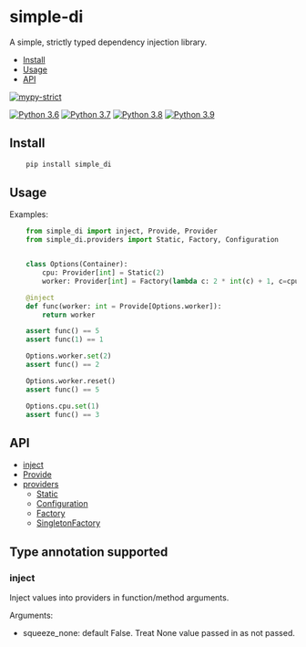 # simple-di

A simple, strictly typed dependency injection library.

- [Install](#install)
- [Usage](#usage)
- [API](#api)

[![mypy-strict](https://github.com/bentoml/simple_di/actions/workflows/mypy.yml/badge.svg)](https://github.com/bentoml/simple_di/actions/workflows/mypy.yml)

[![Python 3.6](https://github.com/bentoml/simple_di/workflows/Python%203.6/badge.svg)](https://github.com/bentoml/simple_di/actions/workflows/py36.yml)
[![Python 3.7](https://github.com/bentoml/simple_di/workflows/Python%203.7/badge.svg)](https://github.com/bentoml/simple_di/actions/workflows/py37.yml)
[![Python 3.8](https://github.com/bentoml/simple_di/workflows/Python%203.8/badge.svg)](https://github.com/bentoml/simple_di/actions/workflows/py38.yml)
[![Python 3.9](https://github.com/bentoml/simple_di/workflows/Python%203.9/badge.svg)](https://github.com/bentoml/simple_di/actions/workflows/py39.yml)

## Install

``` bash
    pip install simple_di
```

## Usage

Examples:

```python
    from simple_di import inject, Provide, Provider
    from simple_di.providers import Static, Factory, Configuration


    class Options(Container):
        cpu: Provider[int] = Static(2)
        worker: Provider[int] = Factory(lambda c: 2 * int(c) + 1, c=cpu)

    @inject
    def func(worker: int = Provide[Options.worker]):
        return worker

    assert func() == 5
    assert func(1) == 1

    Options.worker.set(2)
    assert func() == 2

    Options.worker.reset()
    assert func() == 5

    Options.cpu.set(1)
    assert func() == 3
```


## API

- [inject](#inject)
- [Provide](#Provide)
- [providers](#providers)
  - [Static](#Static)
  - [Configuration](#Configuration)
  - [Factory](#Factory)
  - [SingletonFactory](#SingletonFactory)

## Type annotation supported


### inject

Inject values into providers in function/method arguments.

Arguments:
 - squeeze_none: default False. Treat None value passed in as not passed.
